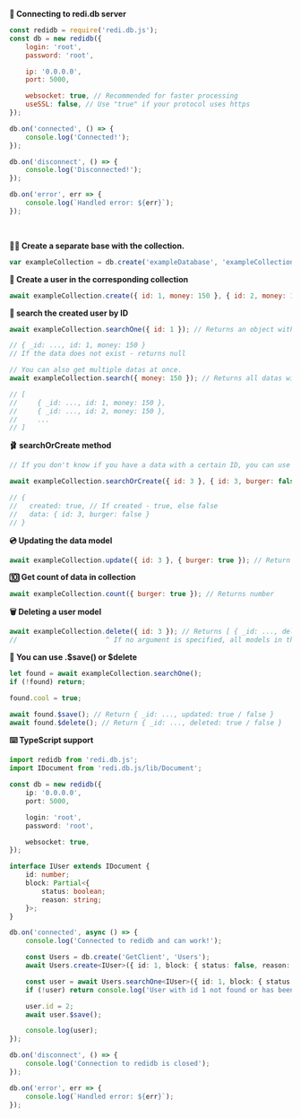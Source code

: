 **🚪 Connecting to redi.db server**

```js
const redidb = require('redi.db.js');
const db = new redidb({
	login: 'root',
	password: 'root',

	ip: '0.0.0.0',
	port: 5000,

	websocket: true, // Recommended for faster processing
	useSSL: false, // Use "true" if your protocol uses https
});

db.on('connected', () => {
	console.log('Connected!');
});

db.on('disconnect', () => {
	console.log('Disconnected!');
});

db.on('error', err => {
	console.log(`Handled error: ${err}`);
});
```

<br>

**👨‍🦳 Create a separate base with the collection.**

```js
var exampleCollection = db.create('exampleDatabase', 'exampleCollection');
```

**👕 Create a user in the corresponding collection**

```js
await exampleCollection.create({ id: 1, money: 150 }, { id: 2, money: 150 }); // Returns first element
```

**👖 search the created user by ID**

```js
await exampleCollection.searchOne({ id: 1 }); // Returns an object with a data;

// { _id: ..., id: 1, money: 150 }
// If the data does not exist - returns null

// You can also get multiple datas at once.
await exampleCollection.search({ money: 150 }); // Returns all datas with money == 150

// [
//     { _id: ..., id: 1, money: 150 },
//     { _id: ..., id: 2, money: 150 },
//     ...
// ]
```

**🩰 searchOrCreate method**

```js
// If you don't know if you have a data with a certain ID, you can use this method.

await exampleCollection.searchOrCreate({ id: 3 }, { id: 3, burger: false });

// {
//   created: true, // If created - true, else false
//   data: { id: 3, burger: false }
// }
```

**💿 Updating the data model**

```js
await exampleCollection.update({ id: 3 }, { burger: true }); // Return [ { _id: ..., updated: true / false } ]
```

**🔟 Get count of data in collection**

```js
await exampleCollection.count({ burger: true }); // Returns number
```

**🗑 Deleting a user model**

```js
await exampleCollection.delete({ id: 3 }); // Returns [ { _id: ..., deleted: true / false } ]
//                      ^ If no argument is specified, all models in the collection will be deleted.
```

**🤞 You can use <Document>.$save() or $delete**

```js
let found = await exampleCollection.searchOne();
if (!found) return;

found.cool = true;

await found.$save(); // Return { _id: ..., updated: true / false }
await found.$delete(); // Return { _id: ..., deleted: true / false }
```

**⌨️ TypeScript support**

```ts
import redidb from 'redi.db.js';
import IDocument from 'redi.db.js/lib/Document';

const db = new redidb({
	ip: '0.0.0.0',
	port: 5000,

	login: 'root',
	password: 'root',

	websocket: true,
});

interface IUser extends IDocument {
	id: number;
	block: Partial<{
		status: boolean;
		reason: string;
	}>;
}

db.on('connected', async () => {
	console.log('Connected to redidb and can work!');

	const Users = db.create('GetClient', 'Users');
	await Users.create<IUser>({ id: 1, block: { status: false, reason: '' } }).then(console.log);

	const user = await Users.searchOne<IUser>({ id: 1, block: { status: false } });
	if (!user) return console.log('User with id 1 not found or has been blocked!');

	user.id = 2;
	await user.$save();

	console.log(user);
});

db.on('disconnect', () => {
	console.log('Connection to redidb is closed');
});

db.on('error', err => {
	console.log(`Handled error: ${err}`);
});
```
